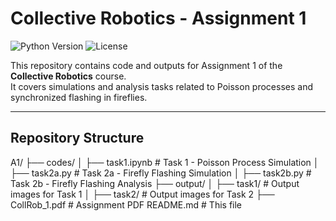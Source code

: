 # Collective Robotics - Assignment 1

![Python Version](https://img.shields.io/badge/Python-3.8%2B-blue)
![License](https://img.shields.io/badge/License-MIT-green)

This repository contains code and outputs for Assignment 1 of the **Collective Robotics** course.  
It covers simulations and analysis tasks related to Poisson processes and synchronized flashing in fireflies.

---

## Repository Structure

A1/ 
├── codes/ 
│ ├── task1.ipynb # Task 1 - Poisson Process Simulation 
│ ├── task2a.py # Task 2a - Firefly Flashing Simulation 
│ ├── task2b.py # Task 2b - Firefly Flashing Analysis 
├── output/ 
│ ├── task1/ # Output images for Task 1 
│ ├── task2/ # Output images for Task 2 
├── CollRob_1.pdf # Assignment PDF 
README.md # This file